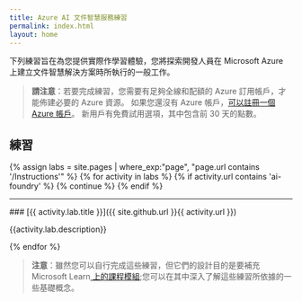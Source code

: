 ```yaml
---
title: Azure AI 文件智慧服務練習
permalink: index.html
layout: home
---
```


下列練習旨在為您提供實際作學習體驗，您將探索開發人員在 Microsoft Azure 上建立文件智慧解決方案時所執行的一般工作。

> **請注意**：若要完成練習，您需要有足夠全線和配額的 Azure 訂用帳戶，才能佈建必要的 Azure 資源。 如果您還沒有 Azure 帳戶，[可以註冊一個 Azure 帳戶](https://azure.microsoft.com/free)。 新用戶有免費試用選項，其中包含前 30 天的點數。

## 練習

{% assign labs = site.pages | where_exp:"page", "page.url contains '/Instructions'" %} {% for activity in labs  %} {% if activity.url contains 'ai-foundry' %} {% continue %} {% endif %}
<hr>
### [{{ activity.lab.title }}]({{ site.github.url }}{{ activity.url }})

{{activity.lab.description}}

{% endfor %}

> **注意**：雖然您可以自行完成這些練習，但它們的設計目的是要補充Microsoft Learn[ 上的課程模組](https://learn.microsoft.com/training/paths/extract-data-from-forms-document-intelligence/);您可以在其中深入了解這些練習所依據的一些基礎概念。
